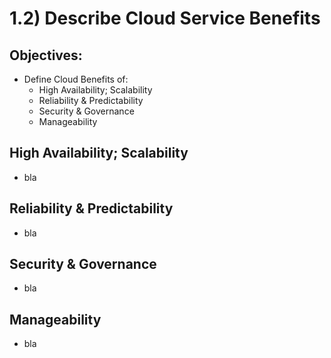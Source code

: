 # 1.2) Describe Cloud Service Benefits

## Objectives:
  - Define Cloud Benefits of: 
    - High Availability; Scalability
    - Reliability & Predictability
    - Security & Governance
    - Manageability

## High Availability; Scalability
  - bla
  
## Reliability & Predictability
  - bla

## Security & Governance
  - bla

## Manageability
  - bla



